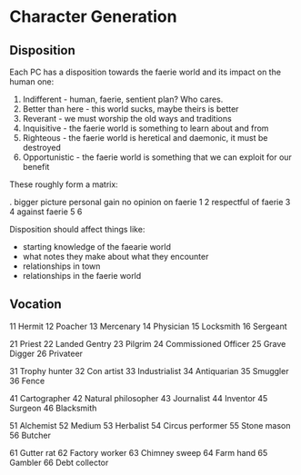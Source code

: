 # Character Generation

## Disposition

Each PC has a disposition towards the faerie world and its impact on the human one:

  1. Indifferent      - human, faerie, sentient plan? Who cares.
  2. Better than here - this world sucks, maybe theirs is better
  3. Reverant         - we must worship the old ways and traditions
  4. Inquisitive      - the faerie world is something to learn about and from
  5. Righteous        - the faerie world is heretical and daemonic, it must be destroyed
  6. Opportunistic    - the faerie world is something that we can exploit for our benefit


These roughly form a matrix:

.                     bigger picture    personal gain
no opinion on faerie        1                2
respectful of faerie        3                4
      against faerie        5                6


Disposition should affect things like:
  - starting knowledge of the faearie world
  - what notes they make about what they encounter
  - relationships in town
  - relationships in the faerie world


## Vocation

11 Hermit
12 Poacher
13 Mercenary
14 Physician
15 Locksmith
16 Sergeant

21 Priest
22 Landed Gentry
23 Pilgrim
24 Commissioned Officer
25 Grave Digger
26 Privateer

31 Trophy hunter
32 Con artist
33 Industrialist
34 Antiquarian
35 Smuggler
36 Fence

41 Cartographer
42 Natural philosopher
43 Journalist
44 Inventor
45 Surgeon
46 Blacksmith

51 Alchemist
52 Medium
53 Herbalist
54 Circus performer
55 Stone mason
56 Butcher

61 Gutter rat
62 Factory worker
63 Chimney sweep
64 Farm hand
65 Gambler
66 Debt collector
